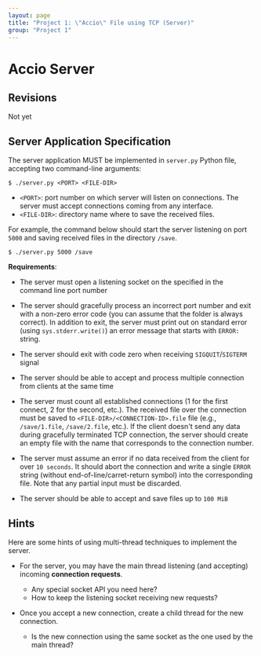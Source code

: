 ```yaml
---
layout: page
title: "Project 1: \"Accio\" File using TCP (Server)"
group: "Project 1"
---
```


# Accio Server

## Revisions

Not yet

## Server Application Specification

The server application MUST be implemented in `server.py` Python file, accepting two command-line arguments:

    $ ./server.py <PORT> <FILE-DIR>

- `<PORT>`: port number on which server will listen on connections.  The server must accept connections coming from any interface.
- `<FILE-DIR>`: directory name where to save the received files.

For example, the command below should start the server listening on port `5000` and saving received files in the directory `/save`.

    $ ./server.py 5000 /save

**Requirements**:

- The server must open a listening socket on the specified in the command line port number

- The server should gracefully process an incorrect port number and exit with a non-zero error code (you can assume that the folder is always correct).  In addition to exit, the server must print out on standard error (using `sys.stderr.write()`) an error message that starts with `ERROR:` string.

- The server should exit with code zero when receiving `SIGQUIT`/`SIGTERM` signal

- The server should be able to accept and process multiple connection from clients at the same time

- The server must count all established connections (1 for the first connect, 2 for the second, etc.).  The received file over the connection must be saved to `<FILE-DIR>/<CONNECTION-ID>.file` file  (e.g., `/save/1.file`, `/save/2.file`, etc.).  If the client doesn't send any data during gracefully terminated TCP connection, the server should create an empty file with the name that corresponds to the connection number.

- The server must assume an error if no data received from the client for over `10 seconds`.  It should abort the connection and write a single `ERROR` string (without end-of-line/carret-return symbol) into the corresponding file.  Note that any partial input must be discarded.

- The server should be able to accept and save files up to `100 MiB`


## Hints

Here are some hints of using multi-thread techniques to implement the server.

*  For the server, you may have the main thread listening (and accepting) incoming **connection requests**.
   * Any special socket API you need here?
   * How to keep the listening socket receiving new requests?

*  Once you accept a new connection, create a child thread for the new connection.
   * Is the new connection using the same socket as the one used by the main thread?
